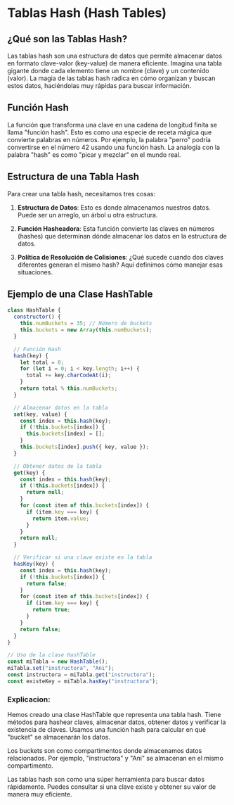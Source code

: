 # Tablas Hash (Hash Tables)

## ¿Qué son las Tablas Hash?

Las tablas hash son una estructura de datos que permite almacenar datos en formato clave-valor (key-value) de manera eficiente. Imagina una tabla gigante donde cada elemento tiene un nombre (clave) y un contenido (valor). La magia de las tablas hash radica en cómo organizan y buscan estos datos, haciéndolas muy rápidas para buscar información.

## Función Hash

La función que transforma una clave en una cadena de longitud finita se llama "función hash". Esto es como una especie de receta mágica que convierte palabras en números. Por ejemplo, la palabra "perro" podría convertirse en el número 42 usando una función hash. La analogía con la palabra "hash" es como "picar y mezclar" en el mundo real.

## Estructura de una Tabla Hash

Para crear una tabla hash, necesitamos tres cosas:

1. **Estructura de Datos**: Esto es donde almacenamos nuestros datos. Puede ser un arreglo, un árbol u otra estructura.

2. **Función Hasheadora**: Esta función convierte las claves en números (hashes) que determinan dónde almacenar los datos en la estructura de datos.

3. **Política de Resolución de Colisiones**: ¿Qué sucede cuando dos claves diferentes generan el mismo hash? Aquí definimos cómo manejar esas situaciones.

## Ejemplo de una Clase HashTable

```javascript
class HashTable {
  constructor() {
    this.numBuckets = 35; // Número de buckets
    this.buckets = new Array(this.numBuckets);
  }

  // Función Hash
  hash(key) {
    let total = 0;
    for (let i = 0; i < key.length; i++) {
      total += key.charCodeAt(i);
    }
    return total % this.numBuckets;
  }

  // Almacenar datos en la tabla
  set(key, value) {
    const index = this.hash(key);
    if (!this.buckets[index]) {
      this.buckets[index] = [];
    }
    this.buckets[index].push({ key, value });
  }

  // Obtener datos de la tabla
  get(key) {
    const index = this.hash(key);
    if (!this.buckets[index]) {
      return null;
    }
    for (const item of this.buckets[index]) {
      if (item.key === key) {
        return item.value;
      }
    }
    return null;
  }

  // Verificar si una clave existe en la tabla
  hasKey(key) {
    const index = this.hash(key);
    if (!this.buckets[index]) {
      return false;
    }
    for (const item of this.buckets[index]) {
      if (item.key === key) {
        return true;
      }
    }
    return false;
  }
}

// Uso de la clase HashTable
const miTabla = new HashTable();
miTabla.set("instructora", "Ani");
const instructora = miTabla.get("instructora");
const existeKey = miTabla.hasKey("instructora");
```

### Explicacion:
Hemos creado una clase HashTable que representa una tabla hash. Tiene métodos para hashear claves, almacenar datos, obtener datos y verificar la existencia de claves. Usamos una función hash para calcular en qué "bucket" se almacenarán los datos.

Los buckets son como compartimentos donde almacenamos datos relacionados. Por ejemplo, "instructora" y "Ani" se almacenan en el mismo compartimento.

Las tablas hash son como una súper herramienta para buscar datos rápidamente. Puedes consultar si una clave existe y obtener su valor de manera muy eficiente.